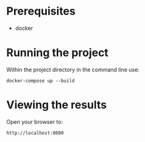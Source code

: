 # Prerequisites
- docker

# Running the project
Within the project directory in the command line use:
```
docker-compose up --build
```

# Viewing the results
Open your browser to:
```
http://localhost:8080
```
